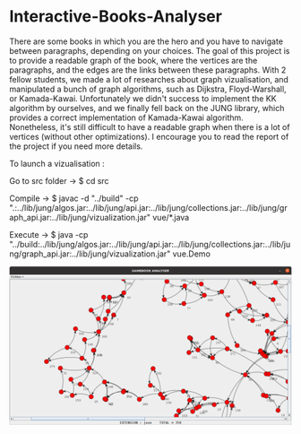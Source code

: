 # Interactive-Books-Analyser
There are some books in which you are the hero and you have to navigate between paragraphs, depending on your choices. The goal of this project is to provide a readable graph of the book, where the vertices are the paragraphs, and the edges are the links between these paragraphs. With 2 fellow students, we made a lot of researches about graph vizualisation, and manipulated a bunch of graph algorithms, such as Dijkstra, Floyd-Warshall, or Kamada-Kawai. Unfortunately we didn't success to implement the KK algorithm by ourselves, and we finally fell back on the JUNG library, which provides a correct implementation of Kamada-Kawai algorithm. Nonetheless, it's still difficult to have a readable graph when there is a lot of vertices (without other optimizations). I encourage you to read the report of the project if you need more details.


To launch a vizualisation :

Go to src folder ->
$ cd src 

Compile ->
$ javac -d "../build" -cp ".:../lib/jung/algos.jar:../lib/jung/api.jar:../lib/jung/collections.jar:../lib/jung/graph_api.jar:../lib/jung/vizualization.jar" vue/*.java

Execute -> 
$ java -cp "../build:../lib/jung/algos.jar:../lib/jung/api.jar:../lib/jung/collections.jar:../lib/jung/graph_api.jar:../lib/jung/vizualization.jar" vue.Demo

![Alt text](image/demoAnalyse.png?raw=true "Title")

